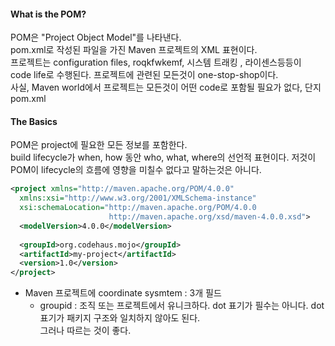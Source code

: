 #### What is the POM?
POM은 "Project Object Model"를 나타낸다.  
pom.xml로 작성된 파일을 가진 Maven 프로젝트의 XML 표현이다.  
프로젝트는 configuration files, roqkfwkemf, 시스템 트래킹 , 라이센스등등이  
code life로 수행된다.
프로젝트에 관련된 모든것이 one-stop-shop이다.  
사실, Maven world에서 프로젝트는 모든것이 어떤 code로 포함될 필요가 없다, 단지 pom.xml

#### The Basics
POM은 project에 필요한 모든 정보를 포함한다.  
build lifecycle가 when, how 동안 who, what, where의 선언적 표현이다.
저것이 POM이 lifecycle의 흐름에 영향을 미칠수 없다고 말하는것은 아니다.  

```xml
<project xmlns="http://maven.apache.org/POM/4.0.0"
  xmlns:xsi="http://www.w3.org/2001/XMLSchema-instance"
  xsi:schemaLocation="http://maven.apache.org/POM/4.0.0
                      http://maven.apache.org/xsd/maven-4.0.0.xsd">
  <modelVersion>4.0.0</modelVersion>
 
  <groupId>org.codehaus.mojo</groupId>
  <artifactId>my-project</artifactId>
  <version>1.0</version>
</project>
```
* Maven 프로젝트에 coordinate sysmtem : 3개 필드
  + groupid : 조직 또는 프로젝트에서 유니크하다. dot 표기가 필수는 아니다. dot 표기가 패키지 구조와 일치하지 않아도 된다.  
              그러나 따르는 것이 좋다.
  

  
